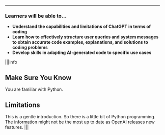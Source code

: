 ---

### Learners will be able to...
* **Understand the capabilities and limitations of ChatGPT in terms of coding**
* **Learn how to effectively structure user queries and system messages to obtain accurate code examples, explanations, and solutions to coding problems**
* **Develop skills in adapting AI-generated code to specific use cases**

|||info
## Make Sure You Know
You are familiar with Python.

## Limitations
This is a gentle introduction. So there is a little bit of Python programming. The information might not be the most up to date as OpenAI releases new features.
|||